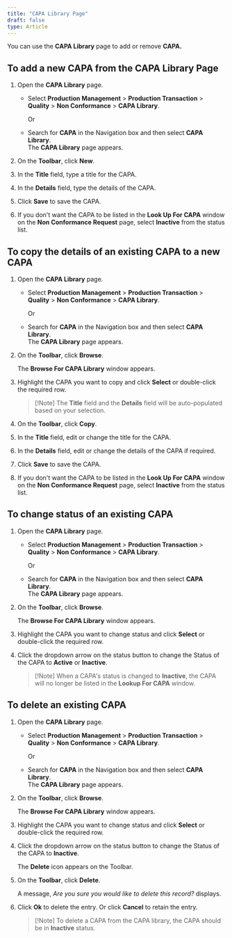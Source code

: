 ```yaml
---
title: "CAPA Library Page"
draft: false
type: Article
---
```


You can use the **CAPA Library** page to add or remove **CAPA.**

## To add a new CAPA from the CAPA Library Page

1.  Open the **CAPA Library** page.

    - Select **Production Management** > **Production Transaction** > **Quality** > **Non Conformance** > **CAPA Library**.

        Or

    -  Search for **CAPA** in the Navigation box and then select **CAPA Library**. <br> The **CAPA Library** page appears.
2.  On the **Toolbar**, click **New**.
3.  In the **Title** field, type a title for the CAPA.
4.  In the **Details** field, type the details of the CAPA.
5.  Click **Save** to save the CAPA.
6.  If you don't want the CAPA to be listed in the **Look Up For CAPA** window on the **Non Conformance Request** page, select **Inactive** from the status list.

## To copy the details of an existing CAPA to a new CAPA

1.  Open the **CAPA Library** page.

    - Select **Production Management** > **Production Transaction** > **Quality** > **Non Conformance** > **CAPA Library**.

        Or

    -  Search for **CAPA** in the Navigation box and then select **CAPA Library**. <br> The **CAPA Library** page appears.
2.  On the **Toolbar**, click **Browse**.

    The **Browse For CAPA Library** window appears.

3.  Highlight the CAPA you want to copy and click **Select** or double-click the required row.
    >[!Note] The **Title** field and the **Details** field will be auto-populated based on your selection.
4.  On the **Toolbar**, click **Copy**.
5.  In the **Title** field, edit or change the title for the CAPA.
6.  In the **Details** field, edit or change the details of the CAPA if required.
7.  Click **Save** to save the CAPA.
8.  If you don't want the CAPA to be listed in the **Look Up For CAPA** window on the **Non Conformance Request** page, select **Inactive** from the status list.

## To change status of an existing CAPA

1.  Open the **CAPA Library** page.

    - Select **Production Management** > **Production Transaction** > **Quality** > **Non Conformance** > **CAPA Library**.

        Or

    - Search for **CAPA** in the Navigation box and then select **CAPA Library**. <br> The **CAPA Library** page appears.
2.  On the **Toolbar**, click **Browse**.

    The **Browse For CAPA Library** window appears.

3.  Highlight the CAPA you want to change status and click **Select** or double-click the required row.
4.  Click the dropdown arrow on the status button to change the Status of the CAPA to **Active** or **Inactive**.

    >[!Note] When a CAPA's status is changed to **Inactive**, the CAPA will no longer be listed in the **Lookup For CAPA** window.

## To delete an existing CAPA

1.  Open the **CAPA Library** page.

    - Select **Production Management** > **Production Transaction** > **Quality** > **Non Conformance** > **CAPA Library**.

        Or

    -  Search for **CAPA** in the Navigation box and then select **CAPA Library**. <br> The **CAPA Library** page appears.
2.  On the **Toolbar**, click **Browse**.

    The **Browse For CAPA Library** window appears.

3.  Highlight the CAPA you want to change status and click **Select** or double-click the required row.
4.  Click the dropdown arrow on the status button to change the Status of the CAPA to **Inactive**.

    The **Delete** icon appears on the Toolbar.

5.  On the **Toolbar**, click **Delete**.

    A message, *Are you sure you would like to delete this record?* displays.

6.  Click **Ok** to delete the entry. Or click **Cancel** to retain the entry.

    >[!Note] To delete a CAPA from the CAPA library, the CAPA should be in **Inactive** status.
